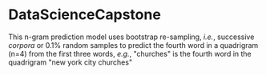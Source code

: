 # DataScienceCapstone
This n-gram prediction model uses bootstrap re-sampling, *i.e.*, successive *corpora* or 0.1% random samples to predict the fourth word in a quadrigram (n=4) from the first three words, *e.g.*, "churches" is the fourth word in the quadrigram "new york city churches" 
